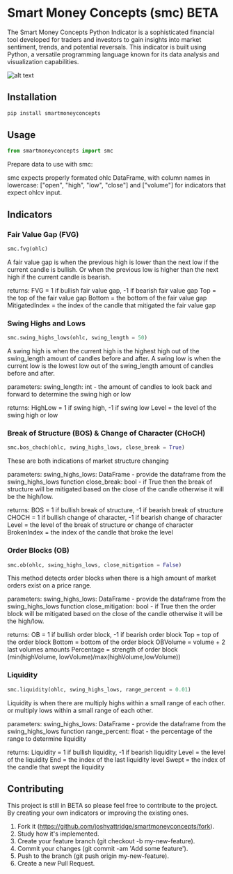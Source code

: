 # Smart Money Concepts (smc) BETA

The Smart Money Concepts Python Indicator is a sophisticated financial tool developed for traders and investors to gain insights into market sentiment, trends, and potential reversals. This indicator is built using Python, a versatile programming language known for its data analysis and visualization capabilities.

![alt text](https://github.com/joshyattridge/smart-money-concepts/blob/4347d840f625d1334f10713d18213b98da1303fb/tests/test_binance.png)

## Installation

```bash
pip install smartmoneyconcepts
```

## Usage

```python
from smartmoneyconcepts import smc
```

Prepare data to use with smc:

smc expects properly formated ohlc DataFrame, with column names in lowercase: ["open", "high", "low", "close"] and ["volume"] for indicators that expect ohlcv input.

## Indicators

### Fair Value Gap (FVG)

```python
smc.fvg(ohlc)
```

A fair value gap is when the previous high is lower than the next low if the current candle is bullish.
Or when the previous low is higher than the next high if the current candle is bearish.

returns:
FVG = 1 if bullish fair value gap, -1 if bearish fair value gap
Top = the top of the fair value gap
Bottom = the bottom of the fair value gap
MitigatedIndex = the index of the candle that mitigated the fair value gap

### Swing Highs and Lows

```python
smc.swing_highs_lows(ohlc, swing_length = 50)
```

A swing high is when the current high is the highest high out of the swing_length amount of candles before and after.
A swing low is when the current low is the lowest low out of the swing_length amount of candles before and after.

parameters:
swing_length: int - the amount of candles to look back and forward to determine the swing high or low

returns:
HighLow = 1 if swing high, -1 if swing low
Level = the level of the swing high or low

### Break of Structure (BOS) & Change of Character (CHoCH)

```python
smc.bos_choch(ohlc, swing_highs_lows, close_break = True)
```

These are both indications of market structure changing

parameters:
swing_highs_lows: DataFrame - provide the dataframe from the swing_highs_lows function
close_break: bool - if True then the break of structure will be mitigated based on the close of the candle otherwise it will be the high/low.

returns:
BOS = 1 if bullish break of structure, -1 if bearish break of structure
CHOCH = 1 if bullish change of character, -1 if bearish change of character
Level = the level of the break of structure or change of character
BrokenIndex = the index of the candle that broke the level

### Order Blocks (OB)

```python
smc.ob(ohlc, swing_highs_lows, close_mitigation = False)
```

This method detects order blocks when there is a high amount of market orders exist on a price range.

parameters:
swing_highs_lows: DataFrame - provide the dataframe from the swing_highs_lows function
close_mitigation: bool - if True then the order block will be mitigated based on the close of the candle otherwise it will be the high/low.

returns:
OB = 1 if bullish order block, -1 if bearish order block
Top = top of the order block
Bottom = bottom of the order block
OBVolume = volume + 2 last volumes amounts
Percentage = strength of order block (min(highVolume, lowVolume)/max(highVolume,lowVolume))

### Liquidity

```python
smc.liquidity(ohlc, swing_highs_lows, range_percent = 0.01)
```

Liquidity is when there are multiply highs within a small range of each other.
or multiply lows within a small range of each other.

parameters:
swing_highs_lows: DataFrame - provide the dataframe from the swing_highs_lows function
range_percent: float - the percentage of the range to determine liquidity

returns:
Liquidity = 1 if bullish liquidity, -1 if bearish liquidity
Level = the level of the liquidity
End = the index of the last liquidity level
Swept = the index of the candle that swept the liquidity

## Contributing

This project is still in BETA so please feel free to contribute to the project. By creating your own indicators or improving the existing ones.

1. Fork it (https://github.com/joshyattridge/smartmoneyconcepts/fork).
2. Study how it's implemented.
3. Create your feature branch (git checkout -b my-new-feature).
4. Commit your changes (git commit -am 'Add some feature').
5. Push to the branch (git push origin my-new-feature).
6. Create a new Pull Request.
